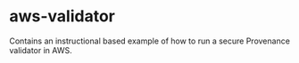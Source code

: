# aws-validator
Contains an instructional based example of how to run a secure Provenance validator in AWS.
